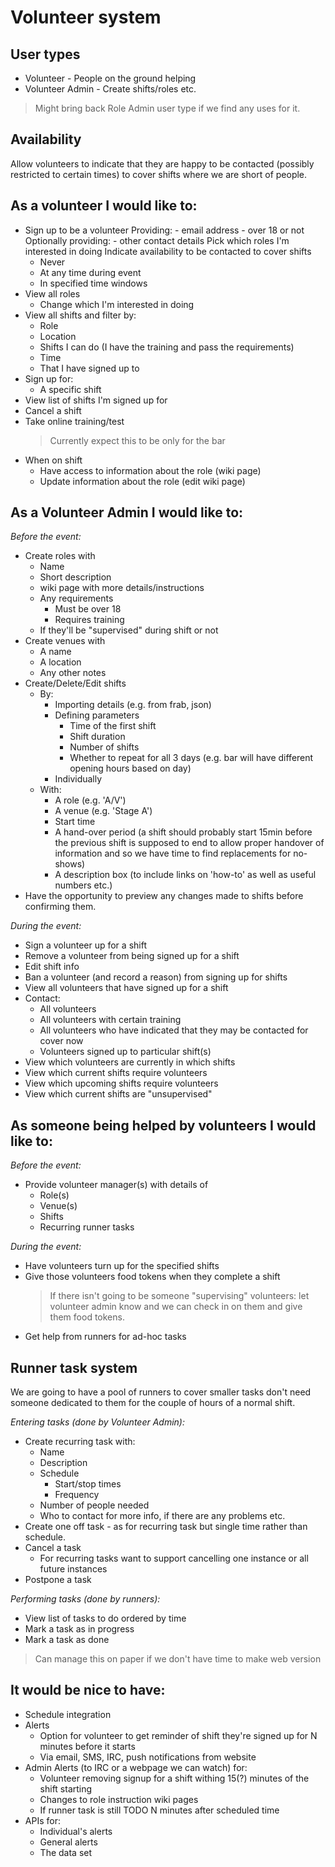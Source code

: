 # Volunteer system

## User types

* Volunteer - People on the ground helping
* Volunteer Admin - Create shifts/roles etc.

> Might bring back Role Admin user type if we find any uses for it.  


## Availability

Allow volunteers to indicate that they are happy to be contacted (possibly restricted to certain times) to cover shifts where we are short of people.

As a volunteer I would like to:
-------------------------------
* Sign up to be a volunteer
  Providing:
      - email address
      - over 18 or not
  Optionally providing:
      - other contact details
  Pick which roles I'm interested in doing 
  Indicate availability to be contacted to cover shifts
    - Never
    - At any time during event
    - In specified time windows
* View all roles
    - Change which I'm interested in doing 
* View all shifts and filter by:
    - Role
    - Location
    - Shifts I can do (I have the training and pass the requirements)
    - Time
    - That I have signed up to
* Sign up for:
    - A specific shift 
* View list of shifts I'm signed up for
* Cancel a shift
* Take online training/test
    > Currently expect this to be only for the bar
* When on shift
    - Have access to information about the role (wiki page)
    - Update information about the role (edit wiki page)

As a Volunteer Admin I would like to:
----------------------------

*Before the event:*
* Create roles with
    - Name
    - Short description
    - wiki page with more details/instructions
    - Any requirements 
        - Must be over 18
        - Requires training
    - If they'll be "supervised" during shift or not
* Create venues with
    - A name
    - A location
    - Any other notes
* Create/Delete/Edit shifts
    - By:
        + Importing details (e.g. from frab, json)
        + Defining parameters
            * Time of the first shift
            * Shift duration
            * Number of shifts
            * Whether to repeat for all 3 days (e.g. bar will have different opening hours based on day)
        + Individually
    - With:
        + A role (e.g. 'A/V')
        + A venue (e.g. 'Stage A')
        + Start time
        + A hand-over period (a shift should probably start 15min before the previous shift is supposed to end to allow proper handover of information and so we have time to find replacements for no-shows)
        + A description box (to include links on 'how-to' as well as useful numbers etc.)
* Have the opportunity to preview any changes made to shifts before confirming them.

*During the event:*
* Sign a volunteer up for a shift
* Remove a volunteer from being signed up for a shift
* Edit shift info
* Ban a volunteer (and record a reason) from signing up for shifts
* View all volunteers that have signed up for a shift
* Contact:
    - All volunteers
    - All volunteers with certain training
    - All volunteers who have indicated that they may be contacted for cover now 
    - Volunteers signed up to particular shift(s)
* View which volunteers are currently in which shifts
* View which current shifts require volunteers
* View which upcoming shifts require volunteers
* View which current shifts are "unsupervised"

As someone being helped by volunteers I would like to:
-------------------------

*Before the event:*
* Provide volunteer manager(s) with details of 
    - Role(s)
    - Venue(s)
    - Shifts
    - Recurring runner tasks
    
*During the event:*
* Have volunteers turn up for the specified shifts
* Give those volunteers food tokens when they complete a shift
  > If there isn't going to be someone "supervising" volunteers: let volunteer admin know and we can check in on them and give them food tokens. 
* Get help from runners for ad-hoc tasks

Runner task system
-------------------------

We are going to have a pool of runners to cover smaller tasks don't need someone dedicated to them for the couple of hours of a normal shift. 

*Entering tasks (done by Volunteer Admin):*
* Create recurring task with:
    - Name
    - Description
    - Schedule
        - Start/stop times
        - Frequency
    - Number of people needed
    - Who to contact for more info, if there are any problems etc.
* Create one off task - as for recurring task but single time rather than schedule.
* Cancel a task
    - For recurring tasks want to support cancelling one instance or all future instances
* Postpone a task 

*Performing tasks (done by runners):*
* View list of tasks to do ordered by time
* Mark a task as in progress
* Mark a task as done

> Can manage this on paper if we don't have time to make web version

It would be nice to have:
-------------------------
* Schedule integration
* Alerts
    - Option for volunteer to get reminder of shift they're signed up for N minutes before it starts
    - Via email, SMS, IRC, push notifications from website
* Admin Alerts (to IRC or a webpage we can watch) for:
    - Volunteer removing signup for a shift withing 15(?) minutes of the shift starting
    - Changes to role instruction wiki pages
    - If runner task is still TODO N minutes after scheduled time
* APIs for:
    - Individual's alerts
    - General alerts
    - The data set
